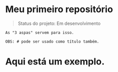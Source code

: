 <h1>Meu primeiro repositório</h1>

> Status do projeto: Em desenvolvimento

```
As "3 aspas" servem para isso.
```


```
OBS: # pode ser usado como título também.
```
# Aqui está um exemplo.
